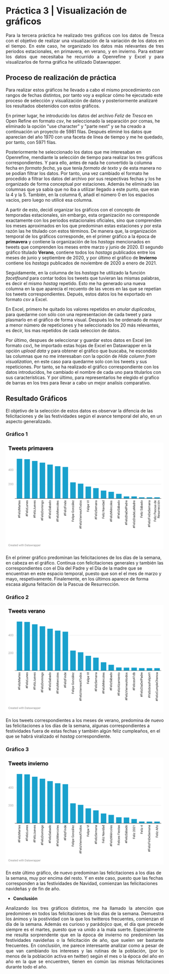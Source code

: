 
# Práctica 3 | Visualización de gráficos

<p align = "justify">
Para la tercera práctica he realizado tres gráficos con los datos de Tresca con el objetivo de realizar una visualización de la variación de los datos en el tiempo. En este caso, he organizado los datos más relevantes de tres periodos estacionales, en primavera, en verano, y en invierno. Para extraer los datos que necesitaba he recurrido a Openrefine y Excel y para visualizarlos de forma gráfica he utilizado Datawrapper.</p>

## Proceso de realización de práctica

Para realizar estos gráficos he llevado a cabo el mismo procedimiento con rangos de fechas distintos, por tanto voy a explicar cómo he ejecutado este proceso de selección y visualización de datos y posteriormente analizaré los resultados obetenidos con estos gráficos. 

En primer lugar, he introducido los datos del archivo _Feliz_ de _Tresca_ en Open Refine en formato _csv_, he seleccionado la separación por comas, he eliminado la opción "use character" y "parte next" y se ha creado a continuación un proyecto de 5981 filas. Después eliminé los datos que aparecían del año 1970 con una faceta de línea de tiempo y me he quedado, por tanto, con 5971 filas. 

Posteriormente he seleccionado los datos que me interesaban en Openrefine, mendiante la selección de tiempo para realizar los tres gráficos correspondientes. Y para ello, antes de nada he convertido la columna fecha en *formato fecha*, ya que tenía *formato de texto* y de esta manera no se podían filtrar los datos. Por tanto, una vez cambiado el formato he procedido a filtrar los datos del archivo por sus respectivas fechas y los he organizado   de forma conceptual por estaciones. Además he eliminado las columnas que ya sabía que no iba a utilizar llegado a este punto, que eran la 4 y la 5. También, en la columna 6, añadí el número 0 en los espacios vacíos, pero luego no utilicé esa columna.

A partir de esto, decidí organizar los gráficos con el concepto de temporadas estacionales, sin embargo, esta organización no corresponde exactamente con los periodos estacionales oficiales, sino que comprenden los meses aproximados en los que predominan estas estaciones y por esta razón las he titulado con estos términos. De manera que, la organización temporal de los gráficos corresponde, en el primer  gráfico a la época de **primavera** y contiene la organización de los _hastags_ mencionados en tweets que comprenden los meses entre marzo y junio de 2020. El segundo gráfico titulado **Verano**, contiene todos los _hastags_ publicados entre los meses de junio y septiembre de 2020, y por último el gráfico de **Invierno** contiene los _hastags_ publicados de noviembre de 2020 a enero de 2021.


Seguidamente, en la columna de los _hastags_ he utilizado la función _facetfound_ para contar todos los tweets que tuvieran las mismas palabras, es decir el mismo _hastag_ repetido. Esto me ha generado una nueva columna en la que aparecía el recuento de las veces en las que se repetían los tweets correspondientes. Depués, estos datos los he exportado en formato _csv_ a Excel.


En Excel, primero he quitado los valores repetidos en _anular duplicados_, para quedarme con sólo con una representacion de cada tweet y para plasmarlo en el gráfico de forma visual. Después los he ordenado de mayor a menor número de repeticiones y he seleccionado los 20 más relevantes, es decir, los mas repetidos de cada seleccion de datos. 

Por último, despues de seleccionar y guardar estos datos en Excel (en formato _csv_), he importado estas hojas de Excel en Datawrapper en la opción _upload data_ y para obtener el gráfico que  buscaba, he escondido las columnas que no me interesaban con la opción de _Hide column from visualization_, en este caso para quedarme solo con los tweets y sus repeticiones. Por tanto, se ha realizado el gráfico correspondiente con los datos introducidos, he cambiado el nombre de cada uno para titularlos con sus características. Y por último, para representarlos he elegido el grafico de barras en los tres para llevar a cabo un mejor analisis comparativo.


## Resultado Gráficos

El objetivo de la selección de estos datos es observar la difencia de las felicitaciones y de las festividades según el avance temporal del año, en un aspecto generalizado.

### Gráfico 1

![alt text](https://github.com/luciahdezg/uc3m-periodismo-datos/blob/main/Imagenes/gla9d-tweets-primavera.png)

En el primer gráfico predominan las felicitaciones de los días de la semana, en cabeza en el gráfico. Continua con felicitaciones generales y también las correspondientes con el Día del Padre y el Día de la madre que se encuentran en este espacio temporal, puesto que son el el mes de marzo y mayo, respetivamente. Finalemente, en los últimos aparece de forma escasa alguna felitación de la Pascua de Resurrección.

### Gráfico 2 

![alt text](https://github.com/luciahdezg/uc3m-periodismo-datos/blob/main/Imagenes/L58RC-tweets-verano-br-.png)

En los tweets correspondientes a los meses de verano, predomina de nuevo las felicitaciones a los días de la semana, algunas correspondientes a festividades fuera de estas fechas y también algún feliz cumpleaños, en el que se habrá viralizado el _hastag_ correspondiente.

### Gráfico 3

![alt text](https://github.com/luciahdezg/uc3m-periodismo-datos/blob/main/Imagenes/MfiXz-tweets-invierno-br-.png)

En este último gráfico, de nuevo predominan las felicitaciones a los días de la semana, muy por encima del resto. Y en este caso, puesto que las fechas corresponden a las festividades de Navidad, comienzan las felicitaciones navideñas y de fin de año.

- **Conclusión**
<p align = "justify">
Analizando los tres gráficos distintos, me ha llamado la atención que predominen en todos las felicitaciones de los días de la semana. Demuestra los ánimos y la postividad con la que los twitteros frecuentes, comienzan el día de la semana. Además es curioso y parádojico que, el día que precede siempre es el martes, puesto que va unido a la mala suerte. Especialmente me resulta sorprendente que en la época de invierno no predominen las festividades navideñas o la felicitación de año, que suelen ser bastante frecuentes. En conclusión, me parece interesante analizar como a pesar de que van cambiando los intereses y las rutinas de la población, (por lo menos de la población activa en twitter) según el mes o la época del año en año en la que se encuentren, tienen en común las mismas felicitaciones durante todo el año.</p> 

